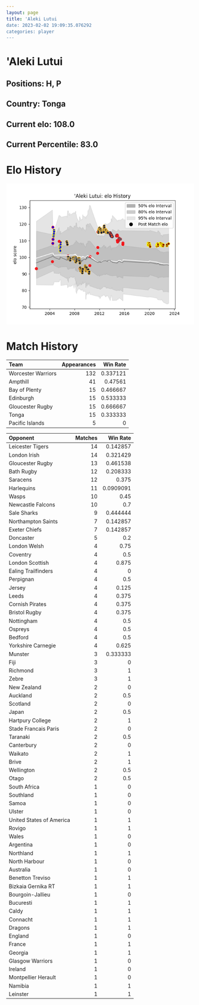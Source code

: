 ```yaml
---  
layout: page  
title: 'Aleki Lutui  
date: 2023-02-02 19:09:35.076292  
categories: player  
---
```

# 'Aleki Lutui

## Positions: H, P

## Country: Tonga

## Current elo: 108.0

## Current Percentile: 83.0

# Elo History


![elo history](history_'AlekiLutui.png)
# Match History


| Team               |   Appearances |   Win Rate |
|:-------------------|--------------:|-----------:|
| Worcester Warriors |           132 |   0.337121 |
| Ampthill           |            41 |   0.47561  |
| Bay of Plenty      |            15 |   0.466667 |
| Edinburgh          |            15 |   0.533333 |
| Gloucester Rugby   |            15 |   0.666667 |
| Tonga              |            15 |   0.333333 |
| Pacific Islands    |             5 |   0        |

| Opponent                 |   Matches |   Win Rate |
|:-------------------------|----------:|-----------:|
| Leicester Tigers         |        14 |  0.142857  |
| London Irish             |        14 |  0.321429  |
| Gloucester Rugby         |        13 |  0.461538  |
| Bath Rugby               |        12 |  0.208333  |
| Saracens                 |        12 |  0.375     |
| Harlequins               |        11 |  0.0909091 |
| Wasps                    |        10 |  0.45      |
| Newcastle Falcons        |        10 |  0.7       |
| Sale Sharks              |         9 |  0.444444  |
| Northampton Saints       |         7 |  0.142857  |
| Exeter Chiefs            |         7 |  0.142857  |
| Doncaster                |         5 |  0.2       |
| London Welsh             |         4 |  0.75      |
| Coventry                 |         4 |  0.5       |
| London Scottish          |         4 |  0.875     |
| Ealing Trailfinders      |         4 |  0         |
| Perpignan                |         4 |  0.5       |
| Jersey                   |         4 |  0.125     |
| Leeds                    |         4 |  0.375     |
| Cornish Pirates          |         4 |  0.375     |
| Bristol Rugby            |         4 |  0.375     |
| Nottingham               |         4 |  0.5       |
| Ospreys                  |         4 |  0.5       |
| Bedford                  |         4 |  0.5       |
| Yorkshire Carnegie       |         4 |  0.625     |
| Munster                  |         3 |  0.333333  |
| Fiji                     |         3 |  0         |
| Richmond                 |         3 |  1         |
| Zebre                    |         3 |  1         |
| New Zealand              |         2 |  0         |
| Auckland                 |         2 |  0.5       |
| Scotland                 |         2 |  0         |
| Japan                    |         2 |  0.5       |
| Hartpury College         |         2 |  1         |
| Stade Francais Paris     |         2 |  0         |
| Taranaki                 |         2 |  0.5       |
| Canterbury               |         2 |  0         |
| Waikato                  |         2 |  1         |
| Brive                    |         2 |  1         |
| Wellington               |         2 |  0.5       |
| Otago                    |         2 |  0.5       |
| South Africa             |         1 |  0         |
| Southland                |         1 |  0         |
| Samoa                    |         1 |  0         |
| Ulster                   |         1 |  0         |
| United States of America |         1 |  1         |
| Rovigo                   |         1 |  1         |
| Wales                    |         1 |  0         |
| Argentina                |         1 |  0         |
| Northland                |         1 |  1         |
| North Harbour            |         1 |  0         |
| Australia                |         1 |  0         |
| Benetton Treviso         |         1 |  1         |
| Bizkaia Gernika RT       |         1 |  1         |
| Bourgoin-Jallieu         |         1 |  0         |
| Bucuresti                |         1 |  1         |
| Caldy                    |         1 |  1         |
| Connacht                 |         1 |  1         |
| Dragons                  |         1 |  1         |
| England                  |         1 |  0         |
| France                   |         1 |  1         |
| Georgia                  |         1 |  1         |
| Glasgow Warriors         |         1 |  0         |
| Ireland                  |         1 |  0         |
| Montpellier Herault      |         1 |  0         |
| Namibia                  |         1 |  1         |
| Leinster                 |         1 |  1         |